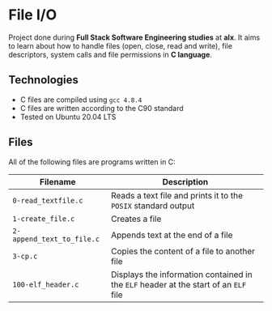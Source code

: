 # File I/O

Project done during **Full Stack Software Engineering studies** at **alx**. It aims to learn about how to handle files (open, close, read and write), file descriptors, system calls and file permissions in **C language**.

## Technologies
* C files are compiled using `gcc 4.8.4`
* C files are written according to the C90 standard
* Tested on Ubuntu 20.04 LTS

## Files
All of the following files are programs written in C:

| Filename | Description |
| -------- | ----------- |
| `0-read_textfile.c` | Reads a text file and prints it to the `POSIX` standard output |
| `1-create_file.c` | Creates a file |
| `2-append_text_to_file.c` | Appends text at the end of a file |
| `3-cp.c` | Copies the content of a file to another file |
| `100-elf_header.c` | Displays the information contained in the `ELF` header at the start of an `ELF` file |
